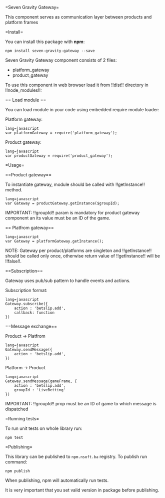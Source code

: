 =Seven Gravity Gateway=

This component serves as communication layer between products and platform frames

=Install=

You can install this package with **npm**:

`npm install seven-gravity-gateway --save`

Seven Gravity Gateway component consists of 2 files:
 - platform_gateway
 - product_gateway

To use this component in web browser load it from !!dist!! directory in !!node_modules!!:


== Load module ==

You can load module in your code using embedded require module loader:

Platform gateway:

```
lang=javascript
var platformGateway = require('platform_gateway');
```
Product gateway:

```
lang=javascript
var productGateway = require('product_gateway');
```

=Usage=

==Product gateway==

To instantiate gateway, module should be called with !!getInstance!! method.

```
lang=javascript
var Gateway = productGateway.getInstance($groupId);
```

IMPORTANT: !!groupId!! param is mandatory for product gateway component an its value must be an ID of the game.

== Platfrom gateway==


```
lang=javascript
var Gateway = platformGateway.getInstance();
```

NOTE: Gateway per product/platforms are singleton and !!getInstance!! should be called only once, otherwise return value of !!getInstance!! will be !!false!!.

==Subscription==

Gateway uses pub/sub pattern to handle events and actions.

Subscription format:

```
lang=javascript
Gateway.subscribe({
    action : 'betslip.add',
    callback: function
})
```

==Message exchange==

Product -> Platfrom

```
lang=javascript
Gateway.sendMessage({
    action : 'betslip.add',
})
```

Platform -> Product

```
lang=javascript
Gateway.sendMessage(gameFrame, {
    action : 'betslip.add',
    groupId : 'LiveBetting'
})
```

IMPORTANT: !!groupId!! prop must be an ID of game to which message is dispatched

=Running tests=

To run unit tests on whole library run:

```
npm test
```

=Publishing=

This library can be published to `npm.nsoft.ba` registry.
To publish run command:

```
npm publish
```

When publishing, npm will automatically run tests.

It is very important that you set valid version in package before publishing.